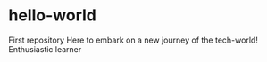 # hello-world
First repository
Here to embark on a new journey of the tech-world!
Enthusiastic learner

